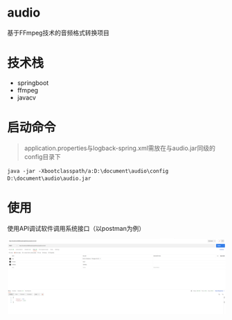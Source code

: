 # audio
基于FFmpeg技术的音频格式转换项目

# 技术栈
- springboot
- ffmpeg
- javacv

# 启动命令
> application.properties与logback-spring.xml需放在与audio.jar同级的config目录下

`java -jar -Xbootclasspath/a:D:\document\audio\config D:\document\audio\audio.jar`

# 使用

使用API调试软件调用系统接口（以postman为例）

![img.png](postman.png)

